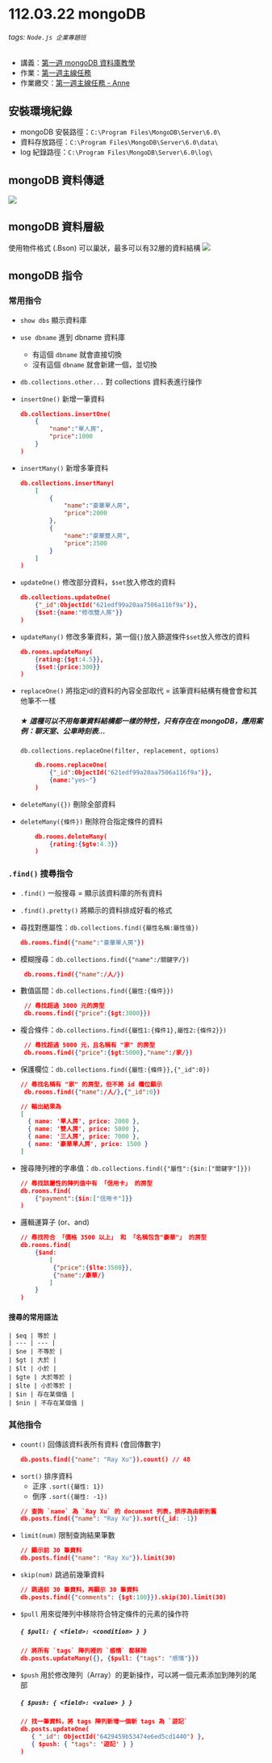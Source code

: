 # 112.03.22 mongoDB
###### tags: `Node.js 企業專題班`
* 講義：[第一週 mongoDB 資料庫教學](https://hackmd.io/S2GgzEBmQ5Gm2ziKnWpRog?view)
* 作業：[第一週主線任務](https://hackmd.io/@hexschool/HJOX15NZ9)
* 作業繳交：[第一週主線任務 - Anne](https://hackmd.io/b8PRtxA9T2eOOFkKV0JlMA)

## 安裝環境紀錄
* mongoDB 安裝路徑：`C:\Program Files\MongoDB\Server\6.0\`
* 資料存放路徑：`C:\Program Files\MongoDB\Server\6.0\data\`
* log 紀錄路徑：`C:\Program Files\MongoDB\Server\6.0\log\`

## mongoDB 資料傳遞
![](https://i.imgur.com/vfjg7yT.png)


## mongoDB 資料層級
使用物件格式 (.Bson)
可以巢狀，最多可以有32層的資料結構
![](https://i.imgur.com/Yzwf5YM.png)

## mongoDB 指令

### 常用指令
* `show dbs` 顯示資料庫

* `use dbname` 進到 dbname 資料庫 
    * 有這個 `dbname` 就會直接切換
    * 沒有這個 `dbname` 就會新建一個，並切換

* `db.collections.other...` 對 collections 資料表進行操作

* `insertOne()` 新增一筆資料
    ```json
    db.collections.insertOne(
        {
            "name":"單人房",
            "price":1000
        }
    )
    ```

* `insertMany()` 新增多筆資料
    ```json
    db.collections.insertMany(
        [
            {
                "name":"豪華單人房",
                "price":2000
            },
            {
                "name":"豪華雙人房",
                "price":3500
            }   
        ]
    )
    ```

* `updateOne()` 修改部分資料，`$set`放入修改的資料
    ```json
    db.collections.updateOne(
        {"_id":ObjectId("621edf99a20aa7506a116f9a")},
        {$set:{name:"修改雙人房"}}
    )
    ```

* `updateMany()` 修改多筆資料，第一個`{}`放入篩選條件`$set`放入修改的資料
    ```json
    db.rooms.updateMany(
        {rating:{$gt:4.5}},
        {$set:{price:300}}
    )
    ```

* `replaceOne()` 將指定id的資料的內容全部取代 = 該筆資料結構有機會會和其他筆不一樣
    ##### ★ 這種可以不用每筆資料結構都一樣的特性，只有存在在 mongoDB，應用案例：聊天室、公車時刻表...
    `db.collections.replaceOne(filter, replacement, options)`
    ```json
        db.rooms.replaceOne(
            {"_id":ObjectId("621edf99a20aa7506a116f9a")},
            {name:"yes~"}
        )
    ```

* `deleteMany({})` 刪除全部資料
* `deleteMany({條件})` 刪除符合指定條件的資料
    ```json
        db.rooms.deleteMany(
            {rating:{$gte:4.3}}
        )
    ```

### `.find()` 搜尋指令
* `.find()` 一般搜尋 = 顯示該資料庫的所有資料
* `.find().pretty()` 將顯示的資料排成好看的格式

* 尋找對應屬性：`db.collections.find({屬性名稱:屬性值})`
    ```json
    db.rooms.find({"name":"豪華單人房"})
    ```
* 模糊搜尋：`db.collections.find({"name":/關鍵字/})`
   ```json
    db.rooms.find({"name":/人/})
    ```
* 數值區間：`db.collections.find({屬性:{條件}})`
   ```json
    // 尋找超過 3000 元的房型
    db.rooms.find({"price":{$gt:3000}})
    ```
* 複合條件：`db.collections.find({屬性1:{條件1},屬性2:{條件2}})`
   ```json
    // 尋找超過 5000 元，且名稱有 "家" 的房型
    db.rooms.find({"price":{$gt:5000},"name":/家/})
    ```
* 保護欄位：`db.collections.find({屬性:{條件}},{"_id":0})`
    ```json
    // 尋找名稱有 "家" 的房型，但不將 id 欄位顯示
     db.rooms.find({"name":/人/},{"_id":0})

    // 輸出結果為
    [
      { name: '單人房', price: 2000 },
      { name: '雙人房', price: 5000 },
      { name: '三人房', price: 7000 },
      { name: '豪華單人房', price: 1500 }
    ]
    ```
* 搜尋陣列裡的字串值：`db.collections.find({"屬性":{$in:["關鍵字"]}})`
    ```json
    // 尋找該屬性的陣列值中有 「信用卡」 的房型
    db.rooms.find(
        {"payment":{$in:["信用卡"]}}
    )

    ```
* 邏輯運算子 (or、and)
    ```json
    // 尋找符合 「價格 3500 以上」 和 「名稱包含"豪華"」 的房型
    db.rooms.find(
        {$and:
            [
             {"price":{$lte:3500}},
             {"name":/豪華/}
            ]
        }
    )

    ```

#### 搜尋的常用語法
    | $eq | 等於 |
    | --- | --- |
    | $ne | 不等於 |
    | $gt | 大於 |
    | $lt | 小於 |
    | $gte | 大於等於 |
    | $lte | 小於等於 |
    | $in | 存在某個值 |
    | $nin | 不存在某個值 |
    
### 其他指令

* `count()` 回傳該資料表所有資料 (會回傳數字)
    ```json
    db.posts.find({"name": "Ray Xu"}).count() // 48
    ```
* `sort()` 排序資料
    * 正序 `.sort({屬性: 1})`
    * 倒序 `.sort({屬性: -1})`
    ```json
    // 查詢 `name` 為 `Ray Xu` 的 document 列表，排序為由新到舊
    db.posts.find({"name": "Ray Xu"}).sort({_id: -1})
    ```
* `limit(num)` 限制查詢結果筆數
    ```json
    // 顯示前 30 筆資料
    db.posts.find({"name": "Ray Xu"}).limit(30)
    ```
* `skip(num)` 跳過前幾筆資料
    ```json
    // 跳過前 30 筆資料，再顯示 30 筆資料
    db.posts.find({"comments": {$gt:100}}).skip(30).limit(30)
    ```
* `$pull` 用來從陣列中移除符合特定條件的元素的操作符
    ##### `{ $pull: { <field>: <condition> } }`
    ```json
    // 將所有 `tags` 陣列裡的 `感情` 都移除
    db.posts.updateMany({}, {$pull: {"tags": "感情"}})
    ```
* `$push` 用於修改陣列（Array）的更新操作，可以將一個元素添加到陣列的尾部
    ##### `{ $push: { <field>: <value> } }`
    ```json
    // 找一筆資料，將 tags 陣列新增一個新 tags 為 `遊記`
    db.posts.updateOne(
       { "_id": ObjectId("6429459b53474e6ed5cd1440") },
       { $push: { "tags": '遊記' } }
    )
    ```